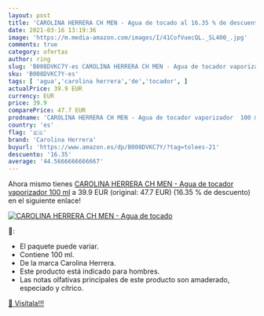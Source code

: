 ```yaml
---
layout: post
title: 'CAROLINA HERRERA CH MEN - Agua de tocado al 16.35 % de descuento'
date: 2021-03-16 13:19:36
image: 'https://m.media-amazon.com/images/I/41CofVuecQL._SL400_.jpg'
comments: true
category: ofertas
author: ring
slug: 'B008DVKC7Y-es CAROLINA HERRERA CH MEN - Agua de tocador vaporizador 100 ml'
sku: 'B008DVKC7Y-es'
tags: [ 'agua','carolina herrera','de','tocador', ]
actualPrice: 39.9 EUR
currency: EUR
price: 39.9
comparePrice: 47.7 EUR
prodname: 'CAROLINA HERRERA CH MEN - Agua de tocador vaporizador  100 ml'
country: 'es'
flag: '🇪🇸'
brand: 'Carolina Herrera'
buyurl: 'https://www.amazon.es/dp/B008DVKC7Y/?tag=tolees-21'
descuento: '16.35'
average: '44.5666666666667'
---
```


Ahora mismo tienes [CAROLINA HERRERA CH MEN - Agua de tocador vaporizador  100 ml](https://www.amazon.es/dp/B008DVKC7Y/?tag=tolees-21) a 39.9 EUR (original: 47.7 EUR) (16.35 %  de descuento) en el siguiente enlace!

[![CAROLINA HERRERA CH MEN - Agua de tocado](https://m.media-amazon.com/images/I/41CofVuecQL._SL400_.jpg)](https://www.amazon.es/dp/B008DVKC7Y/?tag=tolees-21)

🔎:

- El paquete puede variar.
- Contiene 100 ml.
- De la marca Carolina Herrera.
- Este producto está indicado para hombres.
- Las notas olfativas principales de este producto son amaderado, especiado y cítrico.

[🛒 Visítala!!!](https://www.amazon.es/dp/B008DVKC7Y/?tag=tolees-21)
